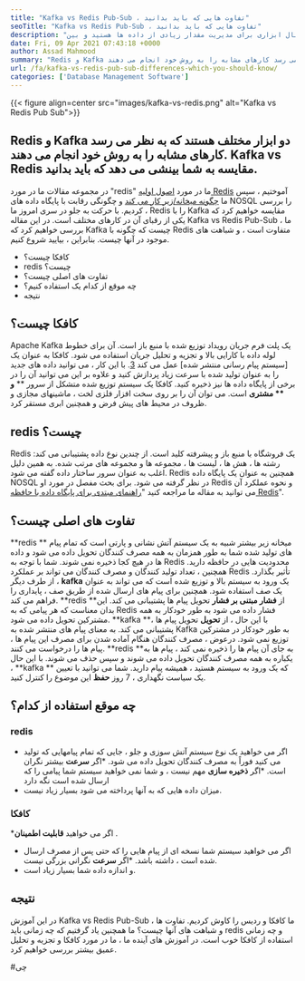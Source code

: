 ```yaml
---
title: "Kafka vs Redis Pub-Sub ، تفاوت هایی که باید بدانید" 
seoTitle: "Kafka vs Redis Pub-Sub ، تفاوت هایی که باید بدانید" 
description: "اگر به دنبال ابزاری برای مدیریت مقدار زیادی از داده ها هستید و بین Kafka و Redis اشتباه گرفته اید. این مقاله Kafka vs Redis Pub-Sub به شما کمک می کند." 
date: Fri, 09 Apr 2021 07:43:18 +0000
author: Assad Mahmood
summary: "Redis و Kafka دو ابزار مختلف هستند که به نظر می رسد کارهای مشابه را به روش خود انجام می دهند. Kafka vs Redis مقایسه به شما بینشی می دهد که باید بدانید." 
url: /fa/kafka-vs-redis-pub-sub-differences-which-you-should-know/
categories: ['Database Management Software']
---
```


{{< figure align=center src="images/kafka-vs-redis.png" alt="Kafka vs Redis Pub Sub">}}


## Redis و Kafka دو ابزار مختلف هستند که به نظر می رسد کارهای مشابه را به روش خود انجام می دهند. Kafka vs Redis مقایسه به شما بینشی می دهد که باید بدانید.
در مجموعه مقالات ما در مورد "redis" ما در مورد [اصول اولیه Redis][1] آموختیم ، سپس ما [چگونه میخانه/زیر کار می کند][2] و چگونگی رقابت با پایگاه داده های NOSQL را بررسی کردیم. با حرکت به جلو در سری امروز ما ، Redis را با Kafka مقایسه خواهیم کرد که یکی از رقبای آن در کارهای مختلف است. در این مقاله Kafka vs Redis Pub-Sub ، ما بررسی خواهیم کرد که Kafka چیست که چگونه با Redis متفاوت است ، و شباهت های موجود در آنها چیست. بنابراین ، بیایید شروع کنیم.
  * کافکا چیست؟
  * redis چیست؟
  * تفاوت های اصلی چیست؟
  * چه موقع از کدام یک استفاده کنیم؟
  * نتیجه

## کافکا چیست؟
Apache Kafka یک پلت فرم جریان رویداد توزیع شده با منبع باز است. آن برای خطوط لوله داده با کارایی بالا و تجزیه و تحلیل جریان استفاده می شود. کافکا به عنوان یک [سیستم پیام رسانی منتشر شده] عمل می کند [3]. با این کار ، می توانید داده های جدید را به عنوان تولید شده با سرعت زیاد پردازش کنید و علاوه بر این می توانید آن را در برخی از پایگاه داده ها نیز ذخیره کنید.
کافکا یک سیستم توزیع شده متشکل از سرور ** **و **  مشتری**  است. می توان آن را بر روی سخت افزار فلزی لخت ، ماشینهای مجازی و ظروف در محیط های پیش فرض و همچنین ابری مستقر کرد.

## redis چیست؟
Redis یک فروشگاه با منبع باز و پیشرفته کلید است. از چندین نوع داده پشتیبانی می کند: رشته ها ، هش ها ، لیست ها ، مجموعه ها و مجموعه های مرتب شده. به همین دلیل اغلب به عنوان سرور ساختار داده گفته می شود.
Redis همچنین به عنوان یک پایگاه داده NOSQL در نظر گرفته می شود. برای بحث مفصل در مورد او Redis و نحوه عملکرد آن می توانید به مقاله ما مراجعه کنید "[راهنمای مبتدی برای پایگاه داده با حافظه Redis][1]".

## تفاوت های اصلی چیست؟
**redis ** میخانه زیر بیشتر شبیه به یک سیستم آتش نشانی و پارتی است که تمام پیام های تولید شده شما به طور همزمان به همه مصرف کنندگان تحویل داده می شود و داده ها در هیچ کجا ذخیره نمی شوند. شما با توجه به Redis محدودیت هایی در حافظه دارید. همچنین ، تعداد تولید کنندگان و مصرف کنندگان می تواند بر عملکرد Redis تأثیر بگذارد.
از طرف دیگر ، **kafka**  یک ورود به سیستم بالا و توزیع شده است که می تواند به عنوان یک صف استفاده شود. همچنین برای پیام های ارسال شده از طریق صف ، پایداری را فراهم می کند.
**redis **از  **فشار مبتنی بر فشار**   تحویل پیام ها پشتیبانی می کند. این بدان معناست که هر پیامی که به Redis فشار داده می شود به طور خودکار به همه مشترکین تحویل داده می شود.
**kafka **، با این حال ، از  **تحویل**   تحویل پیام ها پشتیبانی می کند. به معنای پیام های منتشر شده به Kafka به طور خودکار در مشترکین توزیع نمی شود. درعوض ، مصرف کنندگان هنگام آماده شدن برای مصرف این پیام ها ، پیام ها را درخواست می کنند.
**redis **به جای آن پیام ها را ذخیره نمی کند ، پیام ها به یکباره به همه مصرف کنندگان تحویل داده می شوند و سپس حذف می شوند. با این حال ،  **kafka **  که یک ورود به سیستم هستید ، همیشه پیام دارید. شما می توانید با تعیین یک سیاست نگهداری ، 7 روز  **حفظ**   این موضوع را کنترل کنید.

## چه موقع استفاده از کدام؟

### redis
  * اگر می خواهید یک نوع سیستم آتش سوزی و جلو ، جایی که تمام پیامهایی که تولید می کنید فوراً به مصرف کنندگان تحویل داده می شود.
  *اگر **سرعت**  بیشتر نگران است.
  *اگر **ذخیره سازی**  مهم نیست ، و شما نمی خواهید سیستم شما پیامی را که ارسال شده است نگه دارد
  * میزان داده هایی که به آنها پرداخته می شود بسیار زیاد نیست.

### کافکا
  *اگر می خواهید **قابلیت اطمینان** .
  * اگر می خواهید سیستم شما نسخه ای از پیام هایی را که حتی پس از مصرف ارسال شده است ، داشته باشد.
  *اگر **سرعت**  نگرانی بزرگی نیست.
  * و اندازه داده شما بسیار زیاد است.

## نتیجه
در این آموزش Kafka vs Redis Pub-Sub ، ما کافکا و ردیس را کاوش کردیم. تفاوت ها و شباهت های آنها چیست؟ ما همچنین یاد گرفتیم که چه زمانی باید redis و چه زمانی استفاده از کافکا خوب است. در آموزش های آینده ما ، ما در مورد کافکا و تجزیه و تحلیل عمیق بیشتر بررسی خواهیم کرد.

  
[1]: https://blog.containerize.com/database-management-software/a-beginners-guide-to-redis-in-memory-database/
[2]: https://blog.containerize.com/database-management-software/introduction-to-redis-pubsub-and-how-does-it-work/
[3]: https://blog.containerize.com/database-management-software/introduction-to-redis-pubsub-and-how-does-it-work/

#چی
